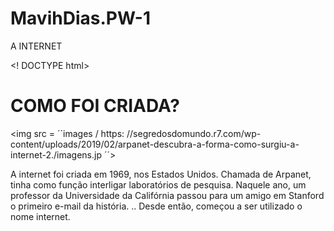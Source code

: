 # MavihDias.PW-1
A INTERNET 

<! DOCTYPE html>
<html>
<head>
<title> <b> UM POUCO SOBRE A INTERNE </b> </title>
</head>
<body>
  
  <h1> COMO FOI CRIADA? </h1>
  
<img src = ´´images / https: //segredosdomundo.r7.com/wp-content/uploads/2019/02/arpanet-descubra-a-forma-como-surgiu-a-internet-2./imagens.jp ´´>


<p> A internet foi criada em 1969, nos Estados Unidos. Chamada de Arpanet, tinha como função interligar laboratórios de pesquisa.
  Naquele ano, um professor da Universidade da Califórnia passou para um amigo em Stanford o primeiro e-mail da história. ..
  Desde então, começou a ser utilizado o nome internet. </p>
 
 <tag/>
  
  
